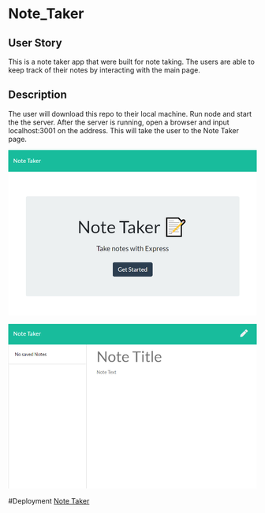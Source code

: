 # Note_Taker

## User Story

This is a note taker app that were built for note taking. The users are able to keep track of their notes by interacting with the main page.

## Description

The user will download this repo to their local machine. Run node and start the the server. After the server is running, open a browser and input localhost:3001 on the address. This will take the user to the Note Taker page.

![intro page](assets/screenshot1.PNG)

![intro page](assets/screenshot2.PNG)

#Deployment
[Note Taker](https://note-taker375.herokuapp.com/)
